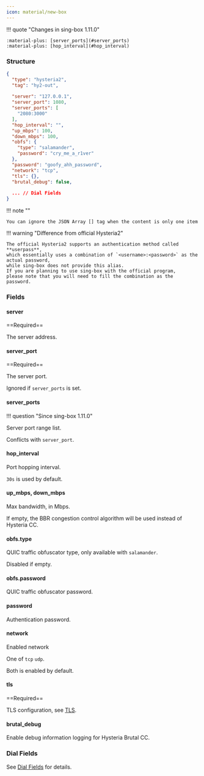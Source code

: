 ```yaml
---
icon: material/new-box
---
```


!!! quote "Changes in sing-box 1.11.0"

    :material-plus: [server_ports](#server_ports)  
    :material-plus: [hop_interval](#hop_interval)

### Structure

```json
{
  "type": "hysteria2",
  "tag": "hy2-out",
  
  "server": "127.0.0.1",
  "server_port": 1080,
  "server_ports": [
    "2080:3000"
  ],
  "hop_interval": "",
  "up_mbps": 100,
  "down_mbps": 100,
  "obfs": {
    "type": "salamander",
    "password": "cry_me_a_r1ver"
  },
  "password": "goofy_ahh_password",
  "network": "tcp",
  "tls": {},
  "brutal_debug": false,
  
  ... // Dial Fields
}
```

!!! note ""

    You can ignore the JSON Array [] tag when the content is only one item

!!! warning "Difference from official Hysteria2"

    The official Hysteria2 supports an authentication method called **userpass**,
    which essentially uses a combination of `<username>:<password>` as the actual password,
    while sing-box does not provide this alias.
    If you are planning to use sing-box with the official program,
    please note that you will need to fill the combination as the password.

### Fields

#### server

==Required==

The server address.

#### server_port

==Required==

The server port.

Ignored if `server_ports` is set.

#### server_ports

!!! question "Since sing-box 1.11.0"

Server port range list.

Conflicts with `server_port`.

#### hop_interval

Port hopping interval.

`30s` is used by default.

#### up_mbps, down_mbps

Max bandwidth, in Mbps.

If empty, the BBR congestion control algorithm will be used instead of Hysteria CC.

#### obfs.type

QUIC traffic obfuscator type, only available with `salamander`.

Disabled if empty.

#### obfs.password

QUIC traffic obfuscator password.

#### password

Authentication password.

#### network

Enabled network

One of `tcp` `udp`.

Both is enabled by default.

#### tls

==Required==

TLS configuration, see [TLS](/configuration/shared/tls/#outbound).

#### brutal_debug

Enable debug information logging for Hysteria Brutal CC.

### Dial Fields

See [Dial Fields](/configuration/shared/dial/) for details.
